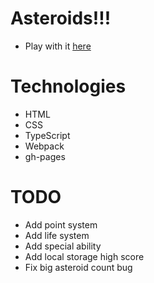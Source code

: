 # Asteroids!!!

- Play with it [here](https://joshuasearle.github.io/asteroids/)

# Technologies

- HTML
- CSS
- TypeScript
- Webpack
- gh-pages

# TODO

- Add point system
- Add life system
- Add special ability
- Add local storage high score
- Fix big asteroid count bug